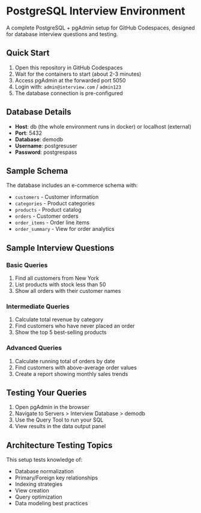 # PostgreSQL Interview Environment

A complete PostgreSQL + pgAdmin setup for GitHub Codespaces, designed for database interview questions and testing.

## Quick Start

1. Open this repository in GitHub Codespaces
2. Wait for the containers to start (about 2-3 minutes)
3. Access pgAdmin at the forwarded port 5050
4. Login with: `admin@interview.com` / `admin123`
5. The database connection is pre-configured

## Database Details

- **Host**: db (the whole environment runs in docker) or localhost (external)
- **Port**: 5432
- **Database**: demodb
- **Username**: postgresuser
- **Password**: postgrespass

## Sample Schema

The database includes an e-commerce schema with:

- `customers` - Customer information
- `categories` - Product categories
- `products` - Product catalog
- `orders` - Customer orders
- `order_items` - Order line items
- `order_summary` - View for order analytics

## Sample Interview Questions

### Basic Queries
1. Find all customers from New York
2. List products with stock less than 50
3. Show all orders with their customer names

### Intermediate Queries
1. Calculate total revenue by category
2. Find customers who have never placed an order
3. Show the top 5 best-selling products

### Advanced Queries
1. Calculate running total of orders by date
2. Find customers with above-average order values
3. Create a report showing monthly sales trends

## Testing Your Queries

1. Open pgAdmin in the browser
2. Navigate to Servers > Interview Database > demodb
3. Use the Query Tool to run your SQL
4. View results in the data output panel

## Architecture Testing Topics

This setup tests knowledge of:
- Database normalization
- Primary/Foreign key relationships
- Indexing strategies
- View creation
- Query optimization
- Data modeling best practices
